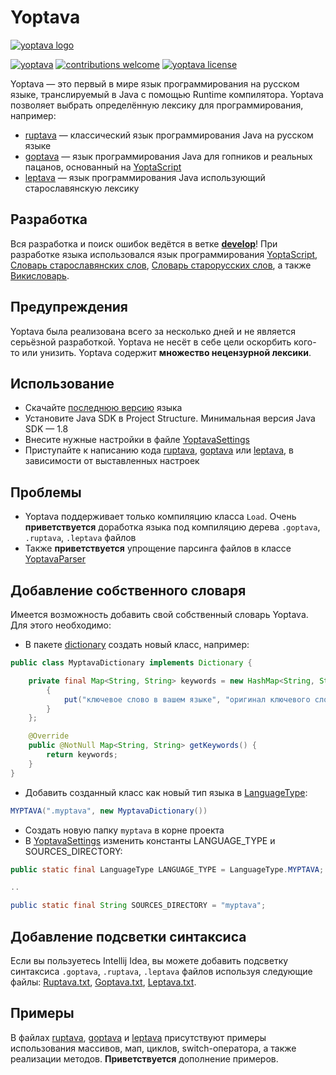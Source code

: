 # Yoptava

[![yoptava logo](https://github.com/Lime-blur/yoptava/blob/main/images/yoptava.png)](https://github.com/Lime-blur/yoptava/)

[![yoptava](https://img.shields.io/badge/%D0%A1%D0%BA%D0%B0%D1%87%D0%B0%D1%82%D1%8C-Yoptava-green)](https://github.com/Lime-blur/yoptava/archive/refs/heads/main.zip)
[![contributions welcome](https://img.shields.io/badge/contributions-welcome-brightgreen.svg?style=flat)](https://github.com/Lime-blur/yoptava/issues)
[![yoptava license](https://img.shields.io/github/license/Lime-blur/yoptava)](https://github.com/Lime-blur/yoptava/blob/main/LICENSE)

Yoptava — это первый в мире язык программирования на русском языке, транслируемый в Java с помощью Runtime компилятора. Yoptava позволяет выбрать определённую лексику для программирования, например:

- [ruptava](https://github.com/Lime-blur/yoptava/blob/main/ruptava/Load.ruptava) — классический язык программирования Java на русском языке
- [goptava](https://github.com/Lime-blur/yoptava/blob/main/goptava/Load.goptava) — язык программирования Java для гопников и реальных пацанов, основанный на [YoptaScript](http://yopta.space/)
- [leptava](https://github.com/Lime-blur/yoptava/blob/main/leptava/Load.leptava) — язык программирования Java использующий старославянскую лексику

## Разработка

Вся разработка и поиск ошибок ведётся в ветке [**develop**](https://github.com/Lime-blur/yoptava/tree/develop)!
При разработке языка использовался язык программирования [YoptaScript](http://yopta.space/), [Словарь старославянских слов](https://hogwarts.ru/library/show.php?cat=1&id=39503&uid=guest), [Словарь старорусских слов](https://proza.ru/2022/11/18/1773), а также [Викисловарь](https://www.wiktionary.org/).

## Предупреждения

Yoptava была реализована всего за несколько дней и не является серьёзной разработкой.
Yoptava не несёт в себе цели оскорбить кого-то или унизить. Yoptava содержит **множество нецензурной лексики**.

## Использование

- Скачайте [последнюю версию](https://github.com/Lime-blur/yoptava/archive/refs/heads/main.zip) языка
- Установите Java SDK в Project Structure. Минимальная версия Java SDK — 1.8
- Внесите нужные настройки в файле [YoptavaSettings](https://github.com/Lime-blur/yoptava/blob/main/src/main/java/ru/limedev/yoptava/settings/YoptavaSettings.java)
- Приступайте к написанию кода [ruptava](https://github.com/Lime-blur/yoptava/blob/main/ruptava/Load.ruptava), [goptava](https://github.com/Lime-blur/yoptava/blob/main/goptava/Load.goptava) или [leptava](https://github.com/Lime-blur/yoptava/blob/main/leptava/Load.leptava), в зависимости от выставленных настроек

## Проблемы

- Yoptava поддерживает только компиляцию класса `Load`. Очень **приветствуется** доработка языка под компиляцию дерева `.goptava`, `.ruptava`, `.leptava` файлов
- Также **приветствуется** упрощение парсинга файлов в классе [YoptavaParser](https://github.com/Lime-blur/yoptava/blob/main/src/main/java/ru/limedev/yoptava/parser/YoptavaParser.java)

## Добавление собственного словаря

Имеется возможность добавить свой собственный словарь Yoptava. Для этого необходимо:

- В пакете [dictionary](https://github.com/Lime-blur/yoptava/tree/main/src/main/java/ru/limedev/yoptava/parser/dictionary) создать новый класс, например:
```Java
public class MyptavaDictionary implements Dictionary {

    private final Map<String, String> keywords = new HashMap<String, String>() {
        {
            put("ключевое слово в вашем языке", "оригинал ключевого слова Java");
        }
    };

    @Override
    public @NotNull Map<String, String> getKeywords() {
        return keywords;
    }
}
```
- Добавить созданный класс как новый тип языка в [LanguageType](https://github.com/Lime-blur/yoptava/blob/main/src/main/java/ru/limedev/yoptava/settings/LanguageType.java):
```Java
MYPTAVA(".myptava", new MyptavaDictionary())
```
- Создать новую папку `myptava` в корне проекта
- В [YoptavaSettings](https://github.com/Lime-blur/yoptava/blob/main/src/main/java/ru/limedev/yoptava/settings/YoptavaSettings.java) изменить константы LANGUAGE_TYPE и SOURCES_DIRECTORY:
```Java
public static final LanguageType LANGUAGE_TYPE = LanguageType.MYPTAVA;

..

public static final String SOURCES_DIRECTORY = "myptava";
```

## Добавление подсветки синтаксиса
Если вы пользуетесь Intellij Idea, вы можете добавить подсветку синтаксиса `.goptava`, `.ruptava`, `.leptava` файлов используя следующие файлы: [Ruptava.txt](https://github.com/Lime-blur/yoptava/blob/develop/intellij_settings/editor_filetypes/Ruptava.txt), [Goptava.txt](https://github.com/Lime-blur/yoptava/blob/develop/intellij_settings/editor_filetypes/Goptava.txt), [Leptava.txt](https://github.com/Lime-blur/yoptava/blob/develop/intellij_settings/editor_filetypes/Leptava.txt).

## Примеры
В файлах [ruptava](https://github.com/Lime-blur/yoptava/blob/main/ruptava/Load.ruptava), [goptava](https://github.com/Lime-blur/yoptava/blob/main/goptava/Load.goptava) и [leptava](https://github.com/Lime-blur/yoptava/blob/main/leptava/Load.leptava) присутствуют примеры использования массивов, мап, циклов, switch-оператора, а также реализации методов. **Приветствуется** дополнение примеров.
